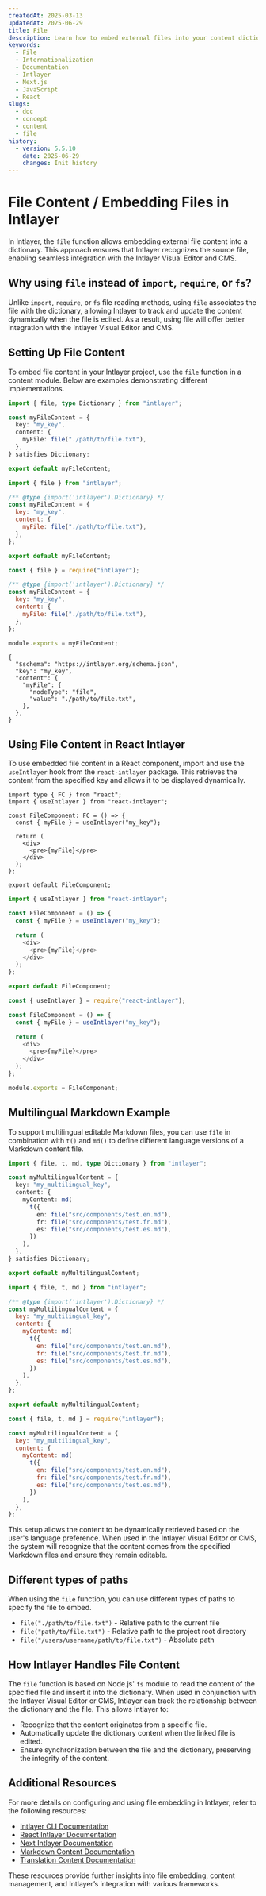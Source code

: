 ```yaml
---
createdAt: 2025-03-13
updatedAt: 2025-06-29
title: File
description: Learn how to embed external files into your content dictionary using the `file` function. This documentation explains how Intlayer links and manages file content dynamically.
keywords:
  - File
  - Internationalization
  - Documentation
  - Intlayer
  - Next.js
  - JavaScript
  - React
slugs:
  - doc
  - concept
  - content
  - file
history:
  - version: 5.5.10
    date: 2025-06-29
    changes: Init history
---
```


# File Content / Embedding Files in Intlayer

In Intlayer, the `file` function allows embedding external file content into a dictionary. This approach ensures that Intlayer recognizes the source file, enabling seamless integration with the Intlayer Visual Editor and CMS.

## Why using `file` instead of `import`, `require`, or `fs`?

Unlike `import`, `require`, or `fs` file reading methods, using `file` associates the file with the dictionary, allowing Intlayer to track and update the content dynamically when the file is edited. As a result, using file will offer better integration with the Intlayer Visual Editor and CMS.

## Setting Up File Content

To embed file content in your Intlayer project, use the `file` function in a content module. Below are examples demonstrating different implementations.

```typescript fileName="**/*.content.ts" contentDeclarationFormat="typescript"
import { file, type Dictionary } from "intlayer";

const myFileContent = {
  key: "my_key",
  content: {
    myFile: file("./path/to/file.txt"),
  },
} satisfies Dictionary;

export default myFileContent;
```

```javascript fileName="**/*.content.mjs" contentDeclarationFormat="esm"
import { file } from "intlayer";

/** @type {import('intlayer').Dictionary} */
const myFileContent = {
  key: "my_key",
  content: {
    myFile: file("./path/to/file.txt"),
  },
};

export default myFileContent;
```

```javascript fileName="**/*.content.cjs" contentDeclarationFormat="commonjs"
const { file } = require("intlayer");

/** @type {import('intlayer').Dictionary} */
const myFileContent = {
  key: "my_key",
  content: {
    myFile: file("./path/to/file.txt"),
  },
};

module.exports = myFileContent;
```

```json5 fileName="**/*.content.json" contentDeclarationFormat="json"
{
  "$schema": "https://intlayer.org/schema.json",
  "key": "my_key",
  "content": {
    "myFile": {
      "nodeType": "file",
      "value": "./path/to/file.txt",
    },
  },
}
```

## Using File Content in React Intlayer

To use embedded file content in a React component, import and use the `useIntlayer` hook from the `react-intlayer` package. This retrieves the content from the specified key and allows it to be displayed dynamically.

```tsx fileName="**/*.tsx" codeFormat="typescript"
import type { FC } from "react";
import { useIntlayer } from "react-intlayer";

const FileComponent: FC = () => {
  const { myFile } = useIntlayer("my_key");

  return (
    <div>
      <pre>{myFile}</pre>
    </div>
  );
};

export default FileComponent;
```

```javascript fileName="**/*.mjx" codeFormat="esm"
import { useIntlayer } from "react-intlayer";

const FileComponent = () => {
  const { myFile } = useIntlayer("my_key");

  return (
    <div>
      <pre>{myFile}</pre>
    </div>
  );
};

export default FileComponent;
```

```javascript fileName="**/*.cjs" codeFormat="commonjs"
const { useIntlayer } = require("react-intlayer");

const FileComponent = () => {
  const { myFile } = useIntlayer("my_key");

  return (
    <div>
      <pre>{myFile}</pre>
    </div>
  );
};

module.exports = FileComponent;
```

## Multilingual Markdown Example

To support multilingual editable Markdown files, you can use `file` in combination with `t()` and `md()` to define different language versions of a Markdown content file.

```typescript fileName="**/*.content.ts" contentDeclarationFormat="typescript"
import { file, t, md, type Dictionary } from "intlayer";

const myMultilingualContent = {
  key: "my_multilingual_key",
  content: {
    myContent: md(
      t({
        en: file("src/components/test.en.md"),
        fr: file("src/components/test.fr.md"),
        es: file("src/components/test.es.md"),
      })
    ),
  },
} satisfies Dictionary;

export default myMultilingualContent;
```

```javascript fileName="**/*.content.mjs" contentDeclarationFormat="esm"
import { file, t, md } from "intlayer";

/** @type {import('intlayer').Dictionary} */
const myMultilingualContent = {
  key: "my_multilingual_key",
  content: {
    myContent: md(
      t({
        en: file("src/components/test.en.md"),
        fr: file("src/components/test.fr.md"),
        es: file("src/components/test.es.md"),
      })
    ),
  },
};

export default myMultilingualContent;
```

```javascript fileName="**/*.content.cjs" contentDeclarationFormat="commonjs"
const { file, t, md } = require("intlayer");

const myMultilingualContent = {
  key: "my_multilingual_key",
  content: {
    myContent: md(
      t({
        en: file("src/components/test.en.md"),
        fr: file("src/components/test.fr.md"),
        es: file("src/components/test.es.md"),
      })
    ),
  },
};
```

This setup allows the content to be dynamically retrieved based on the user's language preference. When used in the Intlayer Visual Editor or CMS, the system will recognize that the content comes from the specified Markdown files and ensure they remain editable.

## Different types of paths

When using the `file` function, you can use different types of paths to specify the file to embed.

- `file("./path/to/file.txt")` - Relative path to the current file
- `file("path/to/file.txt")` - Relative path to the project root directory
- `file("/users/username/path/to/file.txt")` - Absolute path

## How Intlayer Handles File Content

The `file` function is based on Node.js' `fs` module to read the content of the specified file and insert it into the dictionary. When used in conjunction with the Intlayer Visual Editor or CMS, Intlayer can track the relationship between the dictionary and the file. This allows Intlayer to:

- Recognize that the content originates from a specific file.
- Automatically update the dictionary content when the linked file is edited.
- Ensure synchronization between the file and the dictionary, preserving the integrity of the content.

## Additional Resources

For more details on configuring and using file embedding in Intlayer, refer to the following resources:

- [Intlayer CLI Documentation](https://github.com/aymericzip/intlayer/blob/main/docs/docs/en/intlayer_cli.md)
- [React Intlayer Documentation](https://github.com/aymericzip/intlayer/blob/main/docs/docs/en/intlayer_with_create_react_app.md)
- [Next Intlayer Documentation](https://github.com/aymericzip/intlayer/blob/main/docs/docs/en/intlayer_with_nextjs_15.md)
- [Markdown Content Documentation](https://github.com/aymericzip/intlayer/blob/main/docs/docs/en/dictionary/markdown.md)
- [Translation Content Documentation](https://github.com/aymericzip/intlayer/blob/main/docs/docs/en/dictionary/translation.md)

These resources provide further insights into file embedding, content management, and Intlayer’s integration with various frameworks.
